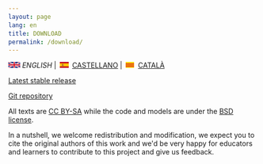 ```yaml
---
layout: page
lang: en
title: DOWNLOAD
permalink: /download/
---
```


![English](en.png) *ENGLISH* | ![Castellano](es.png) [CASTELLANO](download_es.md) | ![Català](ca.png) [CATALÀ](download_cat.md)

[Latest stable release](https://github.com/DuinoBasedLearning/Lab/releases/tag/CompleteProjectV1)

[Git repository](https://github.com/DuinoBasedLearning/Lab)

All texts are [CC BY-SA](http://creativecommons.org/licenses/by-sa/4.0/) while the code and models are under the [BSD license](https://github.com/DuinoBasedLearning/Lab/blob/master/LICENSE).

In a nutshell, we welcome redistribution and modification, we expect you to cite the original authors of this work and we'd be very happy for educators and learners to contribute to this project and give us feedback.
